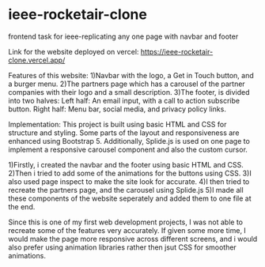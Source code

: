 # ieee-rocketair-clone
frontend task for ieee-replicating any one page with navbar and footer

Link for the website deployed on vercel: https://ieee-rocketair-clone.vercel.app/

Features of this website:
1)Navbar with the logo, a Get in Touch button, and a burger menu.
2)The partners page which has a carousel of the partner companies with their logo and a small description.
3)The footer, is divided into two halves:
Left half:
An email input, with a call to action subscribe button.
Right half:
Menu bar, social media, and privacy policy links.

Implementation:
This project is built using basic HTML and CSS for structure and styling. Some parts of the layout and responsiveness are enhanced using Bootstrap 5. 
Additionally, Splide.js is used on one page to implement a responsive carousel component and also the custom cursor.

1)Firstly, i created the navbar and the footer using basic HTML and CSS.
2)Then i tried to add some of the animations for the buttons using CSS.
3)I also used page inspect to make the site look for accurate.
4)I then tried to recreate the partners page, and the carousel using Splide.js
5)I made all these components of the website seperately and added them to one file at the end.


Since this is one of my first web development projects, I was not able to recreate some of the features very accurately.
If given some more time, I would make the page more responsive across different screens, 
and i would also prefer using animation libraries rather then jsut CSS for smoother animations.




